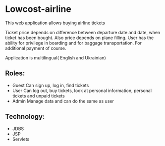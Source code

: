 # Lowcost-airline
This web application allows buying airline tickets

Ticket price depends on difference between departure date and date, when ticket has been bought.
Also price depends on plane filling. 
User has the ability for privilege in boarding and for baggage transportation. For additional payment of course.

Application is multilingual( English and Ukrainian)

## Roles:
- Guest 
    Can sign up, log in, find tickets
- User 
    Can log out, buy tickets, look at personal information, personal tickets and unpaid tickets
- Admin 
    Manage data and can do the same as user

## Technology:
- JDBS
- JSP
- Servlets
